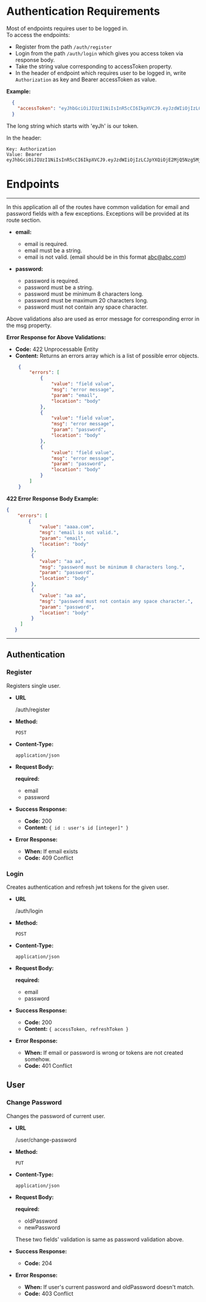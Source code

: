 # Authentication Requirements #

Most of endpoints requires user to be logged in.  
To access the endpoints:
* Register from the path `/auth/register`
* Login from the path `/auth/login` which gives you access token via response body.
* Take the string value corresponding to accessToken property.
* In the header of endpoint which requires user to be logged in, write `Authorization` as key and Bearer accessToken as value.

**Example:**
  
```json
  {
    "accessToken": "eyJhbGciOiJIUzI1NiIsInR5cCI6IkpXVCJ9.eyJzdWIiOjIzLCJpYXQiOjE2MjQ5Nzg5MjcsImV4cCI6MTYyNzU3MDkyN30.5yaLk0oZ42rIBFSWr5YO1uMJrQiG5inXm9eG0Y1aba8",
  }
```
The long string which starts with 'eyJh' is our token.

In the header:  
```
Key: Authorization
Value: Bearer eyJhbGciOiJIUzI1NiIsInR5cCI6IkpXVCJ9.eyJzdWIiOjIzLCJpYXQiOjE2MjQ5Nzg5MjcsImV4cCI6MTYyNzU3MDkyN30.5yaLk0oZ42rIBFSWr5YO1uMJrQiG5inXm9eG0Y1aba8
```

# Endpoints #
----

In this application all of the routes have common validation for email and password fields with a few exceptions. Exceptions will be provided at its route section.

* **email:**

  * email is required.
  * email must be a string.
  * email is not valid. (email should be in this format abc@abc.com)

* **password:**

  * password is required.
  * password must be a string.
  * password must be minimum 8 characters long.
  * password must be maximum 20 characters long.
  * password must not contain any space character.

Above validations also are used as error message for corresponding error in the msg property.

**Error Response for Above Validations:**

  * **Code:** 422 Unprocessable Entity
  * **Content:** Returns an errors array which is a list of possible error objects.
    ```json
     {
         "errors": [
             {
                 "value": "field value",
                 "msg": "error message",
                 "param": "email",
                 "location": "body"
             },
             {
                 "value": "field value",
                 "msg": "error message",
                 "param": "password",
                 "location": "body"
             },
             {
                 "value": "field value",
                 "msg": "error message",
                 "param": "password",
                 "location": "body"
             }    
         ]
     }
    ```    

**422 Error Response Body Example:**

  ```json
  {
      "errors": [
          {
              "value": "aaaa.com",
              "msg": "email is not valid.",
              "param": "email",
              "location": "body"
           },
           {
              "value": "aa aa",
              "msg": "password must be minimum 8 characters long.",
              "param": "password",
              "location": "body"
           },
           {
              "value": "aa aa",
              "msg": "password must not contain any space character.",
              "param": "password",
              "location": "body"
           }
       ]
     }
  ```
---
 
## Authentication ##
### Register ###  

  Registers single user.

* **URL**

  /auth/register

* **Method:**

  `POST`

* **Content-Type:**

  `application/json`

* **Request Body:**

  **required:**
    
    * email
    * password

* **Success Response:**

  * **Code:** 200
  * **Content:** `{ id : user's id [integer]" }`
 
* **Error Response:**

  * **When:** If email exists
  * **Code:** 409 Conflict 

### Login ###

Creates authentication and refresh jwt tokens for the given user.

* **URL**

  /auth/login

* **Method:**

  `POST`

* **Content-Type:**

  `application/json`

* **Request Body:**

  **required:**
     
    * email
    * password

* **Success Response:**

  * **Code:** 200
  * **Content:** `{ accessToken, refreshToken }`
 
* **Error Response:**

  * **When:** If email or password is wrong or tokens are not created somehow.
  * **Code:** 401 Conflict

## User ##

### Change Password ###

Changes the password of current user.

* **URL**

  /user/change-password

* **Method:**

  `PUT`

* **Content-Type:**

  `application/json`

* **Request Body:**

  **required:**
     
    * oldPassword
    * newPassword

    These two fields' validation is same as password validation above.

* **Success Response:**

  * **Code:** 204

* **Error Response:**

  * **When:** If user's current password and oldPassword doesn't match.
  * **Code:** 403 Conflict
